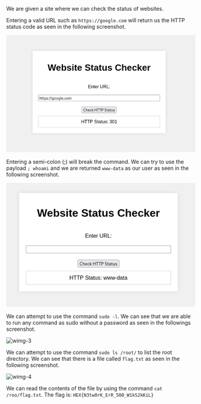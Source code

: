 We are given a site where we can check the status of websites.

Entering a valid URL such as ``https://google.com`` will return us the HTTP status code as seen in the following screenshot.

![wimg-1](https://github.com/lenebread/GiTxHextech-Challenge-Repo/blob/2172799693442df396d9857becae25e70e1ca596/challenges/web/Status%20Checker/images/wimg-1.png)

Entering a semi-colon (;) will break the command. We can try to use the payload ``; whoami``  and we are returned ``www-data`` as our user as seen in the following screenshot.

![wimg-2](https://github.com/lenebread/GiTxHextech-Challenge-Repo/blob/a0a1f11bace0c0ed057208ff3d3ce65661dfe2af/challenges/web/Status%20Checker/images/wimg-2.png)

We can attempt to use the command ``sudo -l``. We can see that we are able to run any command as sudo without a password as seen in the followings screenshot.

![wimg-3]()

We can attempt to use the command ``sudo ls /root/`` to list the root directory. We can see that there is a file called ``flag.txt`` as seen in the following screenshot.

![wimg-4]()

We can read the contents of the file by using the command ``cat /roo/flag.txt``. The flag is: ``HEX{N3tw0rK_ErR_500_W1kS2kKiL}``
